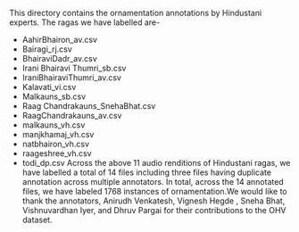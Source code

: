 This directory contains the ornamentation annotations by Hindustani experts. The ragas we have labelled are-
- AahirBhairon_av.csv
- Bairagi_rj.csv
- BhairaviDadr_av.csv
- Irani Bhairavi Thumri_sb.csv
- IraniBhairaviThumri_av.csv
- Kalavati_vi.csv
- Malkauns_sb.csv
- Raag Chandrakauns_SnehaBhat.csv
- RaagChandrakauns_av.csv
- malkauns_vh.csv
- manjkhamaj_vh.csv
- natbhairon_vh.csv
- raageshree_vh.csv
- todi_dp.csv
Across the above 11 audio renditions of Hindustani ragas, we have labelled a total of 14 files including three files having duplicate annotation across multiple annotators. In total, across the 14 annotated files, we have labeled 1768 instances of ornamentation.We would like to thank the annotators, Anirudh Venkatesh, Vignesh Hegde , Sneha Bhat, Vishnuvardhan Iyer, and Dhruv Pargai for their contributions to the OHV dataset.
